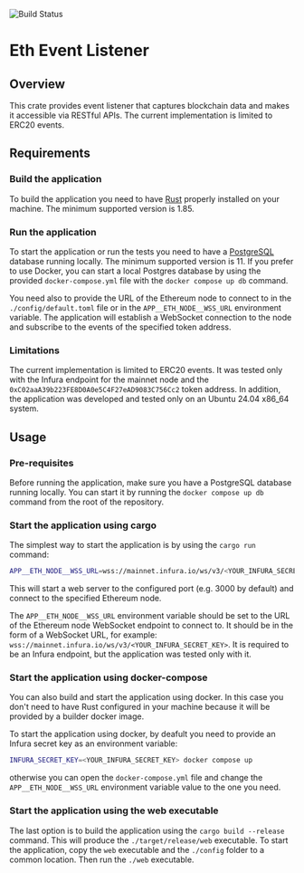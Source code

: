 ![Build Status](https://github.com/ufoscout/eth_event_listener_test/actions/workflows/build_and_test.yml/badge.svg)

# Eth Event Listener

## Overview
This crate provides event listener that captures blockchain data and makes it accessible via RESTful APIs.
The current implementation is limited to ERC20 events.


## Requirements

### Build the application
To build the application you need to have [Rust](https://www.rust-lang.org/) properly installed on your machine. The minimum supported version is 1.85.

### Run the application
To start the application or run the tests you need to have a [PostgreSQL](https://www.postgresql.org/) database running locally. The minimum supported version is 11. If you prefer to use Docker, you can start a local Postgres database by using the provided `docker-compose.yml` file with the `docker compose up db` command.

You need also to provide the URL of the Ethereum node to connect to in the `./config/default.toml` file or in the `APP__ETH_NODE__WSS_URL` environment variable. The application will establish a WebSocket connection to the node and subscribe to the events of the specified token address.

### Limitations

The current implementation is limited to ERC20 events. It was tested only with the Infura endpoint for the mainnet node and the `0xC02aaA39b223FE8D0A0e5C4F27eAD9083C756Cc2` token address.
In addition, the application was developed and tested only on an Ubuntu 24.04 x86_64 system.


## Usage

### Pre-requisites

Before running the application, make sure you have a PostgreSQL database running locally. You can start it by running the `docker compose up db` command from the root of the repository.

### Start the application using cargo

The simplest way to start the application is by using the `cargo run` command:

```bash
APP__ETH_NODE__WSS_URL=wss://mainnet.infura.io/ws/v3/<YOUR_INFURA_SECRET_KEY> cargo run -p web
```

This will start a web server to the configured port (e.g. 3000 by default) and connect to the specified Ethereum node.

The `APP__ETH_NODE__WSS_URL` environment variable should be set to the URL of the Ethereum node WebSocket endpoint to connect to. It should be in the form of a WebSocket URL, for example: `wss://mainnet.infura.io/ws/v3/<YOUR_INFURA_SECRET_KEY>`. It is required to be an Infura endpoint, but the application was tested only with it.


### Start the application using docker-compose

You can also build and start the application using docker. In this case you don't need to have Rust configured in your machine because it will be provided by a builder docker image.

To start the application using docker, by deafult you need to provide an Infura secret key as an environment variable:
```bash
INFURA_SECRET_KEY=<YOUR_INFURA_SECRET_KEY> docker compose up
```

otherwise you can open the `docker-compose.yml` file and change the `APP__ETH_NODE__WSS_URL` environment variable value to the one you need.


### Start the application using the web executable

The last option is to build the application using the `cargo build --release` command. This will produce the `./target/release/web` executable.
To start the application, copy the `web` executable and the `./config` folder to a common location. Then run the `./web` executable.
